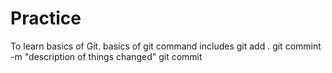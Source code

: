 # Practice
To learn basics of Git.
basics of git command includes 
git add .
git commint -m "description of things changed"
git commit

